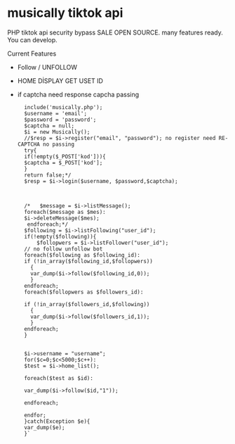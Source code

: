 # musically tiktok api
PHP tiktok api security bypass SALE OPEN SOURCE. many features ready. You can develop.

Current Features
* Follow / UNFOLLOW
* HOME DİSPLAY GET USET ID
* if captcha need response capcha passing


		
		include('musically.php');
		$username = 'email';
		$password = 'password';
		$captcha = null;
		$i = new Musically();
		//$resp = $i->register("email", "password"); no register need RE-CAPTCHA no passing
		try{
		if(!empty($_POST['kod'])){
		$captcha = $_POST['kod']; 
		}
		return false;*/
		$resp = $i->login($username, $password,$captcha);
	
		
	
		/*	 $message = $i->listMessage();
		foreach($message as $mes):
		$i->deleteMessage($mes);
		 endforeach;*/
		$following = $i->listFollowing("user_id");
		if(!empty($following)){
			$follopwers = $i->listFollower("user_id");
		// no follow unfollow bot
		foreach($following as $following_id):
		if (!in_array($following_id,$follopwers))
		  {
		  var_dump($i->follow($following_id,0));
		  }
		endforeach;
		foreach($follopwers as $followers_id):
		
		if (!in_array($followers_id,$following))
		  {
		  var_dump($i->follow($followers_id,1));
		  }
		endforeach;
		}
		

		$i->username = "username";
		for($c=0;$c<5000;$c++):
		$test = $i->home_list();
		
		foreach($test as $id):
		
		var_dump($i->follow($id,"1"));
	
		endforeach;
		
		endfor;
		}catch(Exception $e){
		var_dump($e);
		}`
